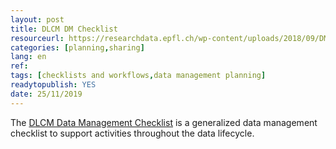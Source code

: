 ```yaml
---
layout: post
title: DLCM DM Checklist
resourceurl: https://researchdata.epfl.ch/wp-content/uploads/2018/09/DMP-Checklist.pdf
categories: [planning,sharing]
lang: en
ref:
tags: [checklists and workflows,data management planning]
readytopublish: YES
date: 25/11/2019
---
```

The [DLCM Data Management Checklist](https://researchdata.epfl.ch/wp-content/uploads/2018/09/DMP-Checklist.pdf) is a generalized data management checklist to support activities throughout the data lifecycle.
